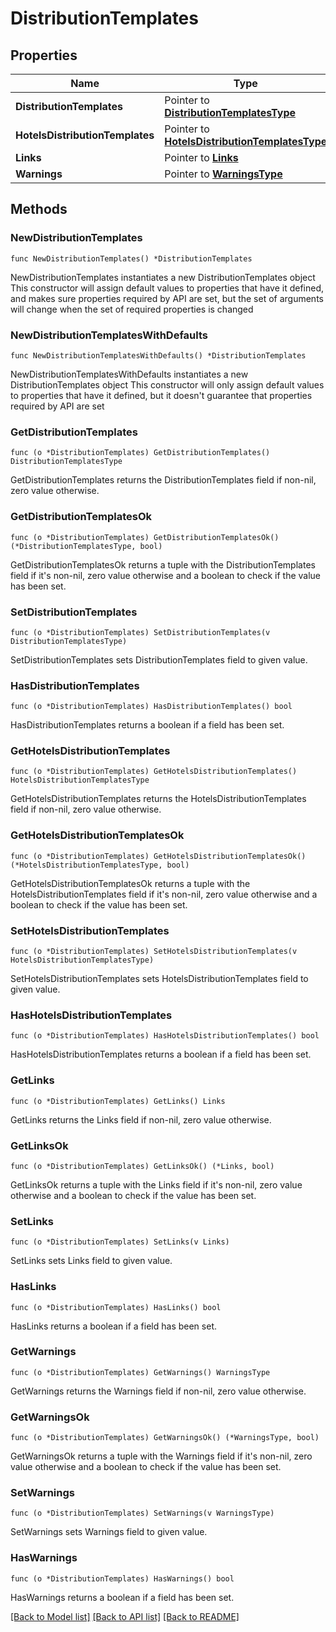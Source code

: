 # DistributionTemplates

## Properties

Name | Type | Description | Notes
------------ | ------------- | ------------- | -------------
**DistributionTemplates** | Pointer to [**DistributionTemplatesType**](DistributionTemplatesType.md) |  | [optional] 
**HotelsDistributionTemplates** | Pointer to [**HotelsDistributionTemplatesType**](HotelsDistributionTemplatesType.md) |  | [optional] 
**Links** | Pointer to [**Links**](Links.md) |  | [optional] 
**Warnings** | Pointer to [**WarningsType**](WarningsType.md) |  | [optional] 

## Methods

### NewDistributionTemplates

`func NewDistributionTemplates() *DistributionTemplates`

NewDistributionTemplates instantiates a new DistributionTemplates object
This constructor will assign default values to properties that have it defined,
and makes sure properties required by API are set, but the set of arguments
will change when the set of required properties is changed

### NewDistributionTemplatesWithDefaults

`func NewDistributionTemplatesWithDefaults() *DistributionTemplates`

NewDistributionTemplatesWithDefaults instantiates a new DistributionTemplates object
This constructor will only assign default values to properties that have it defined,
but it doesn't guarantee that properties required by API are set

### GetDistributionTemplates

`func (o *DistributionTemplates) GetDistributionTemplates() DistributionTemplatesType`

GetDistributionTemplates returns the DistributionTemplates field if non-nil, zero value otherwise.

### GetDistributionTemplatesOk

`func (o *DistributionTemplates) GetDistributionTemplatesOk() (*DistributionTemplatesType, bool)`

GetDistributionTemplatesOk returns a tuple with the DistributionTemplates field if it's non-nil, zero value otherwise
and a boolean to check if the value has been set.

### SetDistributionTemplates

`func (o *DistributionTemplates) SetDistributionTemplates(v DistributionTemplatesType)`

SetDistributionTemplates sets DistributionTemplates field to given value.

### HasDistributionTemplates

`func (o *DistributionTemplates) HasDistributionTemplates() bool`

HasDistributionTemplates returns a boolean if a field has been set.

### GetHotelsDistributionTemplates

`func (o *DistributionTemplates) GetHotelsDistributionTemplates() HotelsDistributionTemplatesType`

GetHotelsDistributionTemplates returns the HotelsDistributionTemplates field if non-nil, zero value otherwise.

### GetHotelsDistributionTemplatesOk

`func (o *DistributionTemplates) GetHotelsDistributionTemplatesOk() (*HotelsDistributionTemplatesType, bool)`

GetHotelsDistributionTemplatesOk returns a tuple with the HotelsDistributionTemplates field if it's non-nil, zero value otherwise
and a boolean to check if the value has been set.

### SetHotelsDistributionTemplates

`func (o *DistributionTemplates) SetHotelsDistributionTemplates(v HotelsDistributionTemplatesType)`

SetHotelsDistributionTemplates sets HotelsDistributionTemplates field to given value.

### HasHotelsDistributionTemplates

`func (o *DistributionTemplates) HasHotelsDistributionTemplates() bool`

HasHotelsDistributionTemplates returns a boolean if a field has been set.

### GetLinks

`func (o *DistributionTemplates) GetLinks() Links`

GetLinks returns the Links field if non-nil, zero value otherwise.

### GetLinksOk

`func (o *DistributionTemplates) GetLinksOk() (*Links, bool)`

GetLinksOk returns a tuple with the Links field if it's non-nil, zero value otherwise
and a boolean to check if the value has been set.

### SetLinks

`func (o *DistributionTemplates) SetLinks(v Links)`

SetLinks sets Links field to given value.

### HasLinks

`func (o *DistributionTemplates) HasLinks() bool`

HasLinks returns a boolean if a field has been set.

### GetWarnings

`func (o *DistributionTemplates) GetWarnings() WarningsType`

GetWarnings returns the Warnings field if non-nil, zero value otherwise.

### GetWarningsOk

`func (o *DistributionTemplates) GetWarningsOk() (*WarningsType, bool)`

GetWarningsOk returns a tuple with the Warnings field if it's non-nil, zero value otherwise
and a boolean to check if the value has been set.

### SetWarnings

`func (o *DistributionTemplates) SetWarnings(v WarningsType)`

SetWarnings sets Warnings field to given value.

### HasWarnings

`func (o *DistributionTemplates) HasWarnings() bool`

HasWarnings returns a boolean if a field has been set.


[[Back to Model list]](../README.md#documentation-for-models) [[Back to API list]](../README.md#documentation-for-api-endpoints) [[Back to README]](../README.md)


